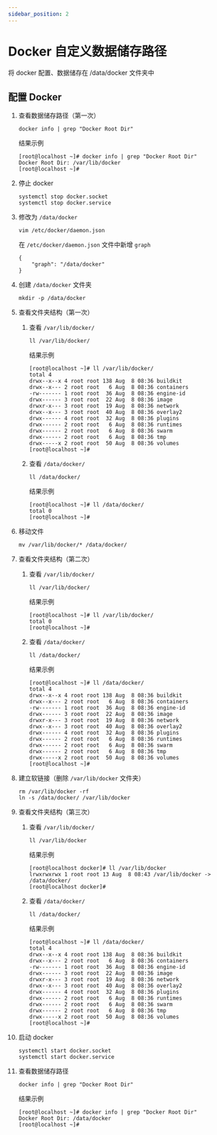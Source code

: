 ```yaml
---
sidebar_position: 2
---
```


# Docker 自定义数据储存路径

将 docker 配置、数据储存在 /data/docker 文件夹中

## 配置 Docker

1. 查看数据储存路径（第一次）

    ```shell
    docker info | grep "Docker Root Dir"
    ```

   结果示例

    ```shell
    [root@localhost ~]# docker info | grep "Docker Root Dir"
    Docker Root Dir: /var/lib/docker
    [root@localhost ~]#
    ```

2. 停止 docker

    ```shell
    systemctl stop docker.socket
    systemctl stop docker.service
    ```

3. 修改为 `/data/docker`

    ```shell
    vim /etc/docker/daemon.json
    ```

   在 `/etc/docker/daemon.json` 文件中新增 `graph`

    ```shell
    {
        "graph": "/data/docker"
    }
    ```
4. 创建 `/data/docker` 文件夹

    ```shell
    mkdir -p /data/docker
    ```

5. 查看文件夹结构（第一次）

    1. 查看 `/var/lib/docker/`

         ```shell
         ll /var/lib/docker/
         ```

       结果示例

        ```shell
        [root@localhost ~]# ll /var/lib/docker/
        total 4
        drwx--x--x 4 root root 138 Aug  8 08:36 buildkit
        drwx--x--- 2 root root   6 Aug  8 08:36 containers
        -rw------- 1 root root  36 Aug  8 08:36 engine-id
        drwx------ 3 root root  22 Aug  8 08:36 image
        drwxr-x--- 3 root root  19 Aug  8 08:36 network
        drwx--x--- 3 root root  40 Aug  8 08:36 overlay2
        drwx------ 4 root root  32 Aug  8 08:36 plugins
        drwx------ 2 root root   6 Aug  8 08:36 runtimes
        drwx------ 2 root root   6 Aug  8 08:36 swarm
        drwx------ 2 root root   6 Aug  8 08:36 tmp
        drwx-----x 2 root root  50 Aug  8 08:36 volumes
        [root@localhost ~]#
        ```

    2. 查看 `/data/docker/`

         ```shell
         ll /data/docker/
         ```

       结果示例

        ```shell
        [root@localhost ~]# ll /data/docker/
        total 0
        [root@localhost ~]#
        ```

6. 移动文件

    ```shell
    mv /var/lib/docker/* /data/docker/
    ```

7. 查看文件夹结构（第二次）

    1. 查看 `/var/lib/docker/`

         ```shell
         ll /var/lib/docker/
         ```

       结果示例

        ```shell
        [root@localhost ~]# ll /var/lib/docker/
        total 0
        [root@localhost ~]#
        ```

    2. 查看 `/data/docker/`

         ```shell
         ll /data/docker/
         ```

       结果示例

        ```shell
        [root@localhost ~]# ll /data/docker/
        total 4
        drwx--x--x 4 root root 138 Aug  8 08:36 buildkit
        drwx--x--- 2 root root   6 Aug  8 08:36 containers
        -rw------- 1 root root  36 Aug  8 08:36 engine-id
        drwx------ 3 root root  22 Aug  8 08:36 image
        drwxr-x--- 3 root root  19 Aug  8 08:36 network
        drwx--x--- 3 root root  40 Aug  8 08:36 overlay2
        drwx------ 4 root root  32 Aug  8 08:36 plugins
        drwx------ 2 root root   6 Aug  8 08:36 runtimes
        drwx------ 2 root root   6 Aug  8 08:36 swarm
        drwx------ 2 root root   6 Aug  8 08:36 tmp
        drwx-----x 2 root root  50 Aug  8 08:36 volumes
        [root@localhost ~]#
        ```

8. 建立软链接（删除 `/var/lib/docker` 文件夹）

    ```shell
    rm /var/lib/docker -rf
    ln -s /data/docker/ /var/lib/docker
    ```

9. 查看文件夹结构（第三次）

    1. 查看 `/var/lib/docker/`

         ```shell
         ll /var/lib/docker
         ```

       结果示例

        ```shell
        [root@localhost docker]# ll /var/lib/docker
        lrwxrwxrwx 1 root root 13 Aug  8 08:43 /var/lib/docker -> /data/docker/
        [root@localhost docker]#
        ```

    2. 查看 `/data/docker/`

         ```shell
         ll /data/docker/
         ```

       结果示例

        ```shell
        [root@localhost ~]# ll /data/docker/
        total 4
        drwx--x--x 4 root root 138 Aug  8 08:36 buildkit
        drwx--x--- 2 root root   6 Aug  8 08:36 containers
        -rw------- 1 root root  36 Aug  8 08:36 engine-id
        drwx------ 3 root root  22 Aug  8 08:36 image
        drwxr-x--- 3 root root  19 Aug  8 08:36 network
        drwx--x--- 3 root root  40 Aug  8 08:36 overlay2
        drwx------ 4 root root  32 Aug  8 08:36 plugins
        drwx------ 2 root root   6 Aug  8 08:36 runtimes
        drwx------ 2 root root   6 Aug  8 08:36 swarm
        drwx------ 2 root root   6 Aug  8 08:36 tmp
        drwx-----x 2 root root  50 Aug  8 08:36 volumes
        [root@localhost ~]#
        ```

10. 启动 docker

     ```shell
     systemctl start docker.socket
     systemctl start docker.service
     ```

11. 查看数据储存路径

     ```shell
     docker info | grep "Docker Root Dir"
     ```

    结果示例

     ```shell
     [root@localhost ~]# docker info | grep "Docker Root Dir"
     Docker Root Dir: /data/docker
     [root@localhost ~]#
     ```

